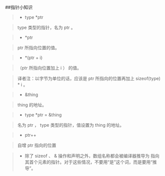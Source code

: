 ##指针小知识


> * type *ptr

> type 类型的指针，名为 ptr 。

> * *ptr

> ptr 所指向位置的值。

> * *(ptr + i)

> （ptr 所指向位置加上 i ） 的值。

> 译者注：以字节为单位的话，应该是 ptr 所指向的位置再加上 sizeof(type) * i 。

> * &thing

> thing 的地址。

> * type *ptr = &thing

> 名为 ptr ， type 类型的指针，值设置为 thing 的地址。

> * ptr++

> 自增 ptr 指向的位置


> * 除了 sizeof 、 & 操作和声明之外，数组名称都会被编译器推导为
指向其首个元素的指针。对于这些情况，不要用“是”这个词，而是要用“推导”。